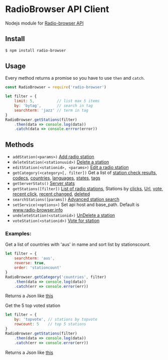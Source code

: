 # RadioBrowser API Client

Nodejs module for [Radio-browser API](http://www.radio-browser.info/webservice)

## Install

```bash
$ npm install radio-browser
```

## Usage

Every method returns a promise so you have to use `then` and `catch`.

```js
const RadioBrowser = require('radio-browser')

let filter = {
    limit: 5,          // list max 5 items
    by: 'bytag',       // search in tag
    searchterm: 'jazz' // term in tag
}
RadioBrowser.getStations(filter)
    .then(data => console.log(data))
    .catch(data => console.errror(error))
```

## Methods

* `addStation(<params>)` [Add radio station](http://www.radio-browser.info/webservice#Add_radio_station)
* `deleteStation(<stationuuid>)` [Delete a station](http://www.radio-browser.info/webservice#Delete_a_station)
* `editStation(<stationid>, <params>)` [Edit a radio station](http://www.radio-browser.info/webservice#Edit_a_radio_station)
* `getCategory(<category>[, filter])` Get a list of [station check results](http://www.radio-browser.info/webservice#Get_a_list_of_station_check_results), [codecs](http://www.radio-browser.info/webservice#List_of_codecs), [countries](http://www.radio-browser.info/webservice#List_of_countries), [languages](http://www.radio-browser.info/webservice#List_of_languages), [states](http://www.radio-browser.info/webservice#List_of_states), [tags](http://www.radio-browser.info/webservice#List_of_tags)
* `getServerStats()` [Server stats](http://www.radio-browser.info/webservice#Server_stats)
* `getStations([filter])` [List of radio stations](http://www.radio-browser.info/webservice#List_of_radio_stations), Stations by [clicks](http://www.radio-browser.info/webservice#Stations_by_clicks), [Url](http://www.radio-browser.info/webservice#Search_radio_stations_by_url),  [vote](http://www.radio-browser.info/webservice#Stations_by_votes), [recent click](http://www.radio-browser.info/webservice#Stations_by_recent_click), [recent changed](http://www.radio-browser.info/webservice#Stations_by_recently_changed), [deleted](http://www.radio-browser.info/webservice#Stations_that_got_deleted)
* `searchStations([params])` [Advanced station search](http://www.radio-browser.info/webservice#Advanced_station_search)
* `setService(<options>)` Set api host and base_path. Default is www.radio-browser.info
* `undeleteStation(<stationid>)` [UnDelete a station](http://www.radio-browser.info/webservice#UnDelete_a_station)
* `voteStation(<stationid>)` [Vote for station](http://www.radio-browser.info/webservice#Vote_for_station)

### Examples:

Get a list of countries with 'aus' in name and sort list by stationscount.

```js
let filter = {
    searchterm: 'aus',
    reverse: true,
    order: 'stationcount'
}
RadioBrowser.getCategory('countries', filter)
    .then(data => console.log(data))
    .catch(err => console.error(err))
```

Returns a Json like [this](http://www.radio-browser.info/webservice/json/countries/aus?reverse=true&order=stationcount)

Get the 5 top voted station 

```js
let filter = {
	by: 'topvote', // stations by topvote
	rowcount: 5    // top 5 stations
}
RadioBrowser.getStations(filter)
    .then(data => console.log(data))
    .catch(err => console.error(err))
```

Returns a Json like [this](http://www.radio-browser.info/webservice/json/stations/topvote/5)
